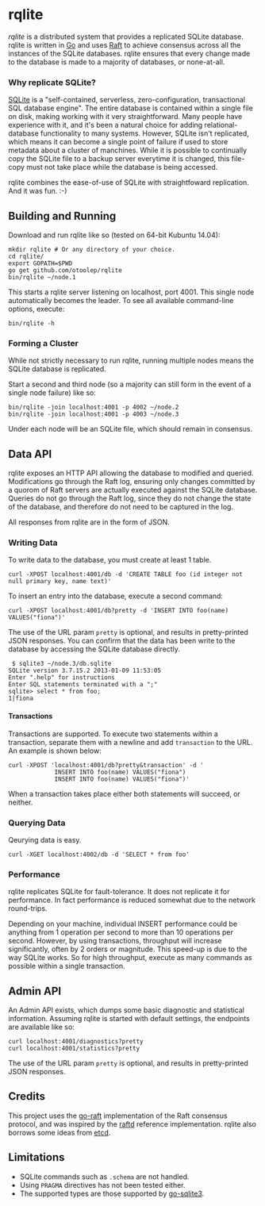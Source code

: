 rqlite
======

*rqlite* is a distributed system that provides a replicated SQLite database. rqlite is written in [Go](http://golang.org/) and uses [Raft](http://raftconsensus.github.io/) to achieve consensus across all the instances of the SQLite databases. rqlite ensures that every change made to the database is made to a majority of databases, or none-at-all.

### Why replicate SQLite?
[SQLite](http://www.sqlite.org/) is a "self-contained, serverless, zero-configuration, transactional SQL database engine". The entire database is contained within a single file on disk, making working with it very straightforward. Many people have experience with it, and it's been a natural choice for adding relational-database functionality to many systems. However, SQLite isn't replicated, which means it can become a single point of failure if used to store metadata about a cluster of manchines. While it is possible to continually copy the SQLite file to a backup server everytime it is changed, this file-copy must not take place while the database is being accessed.

rqlite combines the ease-of-use of SQLite with straightfoward replication. And it was fun. :-)

## Building and Running
Download and run rqlite like so (tested on 64-bit Kubuntu 14.04):

    mkdir rqlite # Or any directory of your choice.
    cd rqlite/
    export GOPATH=$PWD
    go get github.com/otoolep/rqlite
    bin/rqlite ~/node.1

This starts a rqlite server listening on localhost, port 4001. This single node automatically becomes the leader. To see all available command-line options, execute:

    bin/rqlite -h

### Forming a Cluster
While not strictly necessary to run rqlite, running multiple nodes means the SQLite database is replicated.

Start a second and third node (so a majority can still form in the event of a single node failure) like so:

    bin/rqlite -join localhost:4001 -p 4002 ~/node.2
    bin/rqlite -join localhost:4001 -p 4003 ~/node.3

Under each node will be an SQLite file, which should remain in consensus.

## Data API
rqlite exposes an HTTP API allowing the database to modified and queried. Modifications go through the Raft log, ensuring only changes committed by a quorom of Raft servers are actually executed against the SQLite database. Queries do not go through the Raft log, since they do not change the state of the database, and therefore do not need to be captured in the log.

All responses from rqlite are in the form of JSON.

### Writing Data
To write data to the database, you must create at least 1 table.

    curl -XPOST localhost:4001/db -d 'CREATE TABLE foo (id integer not null primary key, name text)'

To insert an entry into the database, execute a second command:

    curl -XPOST localhost:4001/db?pretty -d 'INSERT INTO foo(name) VALUES("fiona")'

The use of the URL param `pretty` is optional, and results in pretty-printed JSON responses. You can confirm that the data has been write to the database by accessing the SQLite database directly.

     $ sqlite3 ~/node.3/db.sqlite
    SQLite version 3.7.15.2 2013-01-09 11:53:05
    Enter ".help" for instructions
    Enter SQL statements terminated with a ";"
    sqlite> select * from foo;
    1|fiona

#### Transactions
Transactions are supported. To execute two statements within a transaction, separate them with a newline and add `transaction` to the URL. An example is shown below:

    curl -XPOST 'localhost:4001/db?pretty&transaction' -d '
                 INSERT INTO foo(name) VALUES("fiona")
                 INSERT INTO foo(name) VALUES("fiona")'

When a transaction takes place either both statements will succeed, or neither.

### Querying Data
Qeurying data is easy.

    curl -XGET localhost:4002/db -d 'SELECT * from foo'

### Performance
rqlite replicates SQLite for fault-tolerance. It does not replicate it for performance. In fact performance is reduced somewhat due to the network round-trips.

Depending on your machine, individual INSERT performance could be anything from 1 operation per second to more than 10 operations per second. However, by using transactions, throughput will increase significantly, often by 2 orders or magnitude. This speed-up is due to the way SQLite works. So for high throughput, execute as many commands as possible within a single transaction.

## Admin API
An Admin API exists, which dumps some basic diagnostic and statistical information. Assuming rqlite is started with default settings, the endpoints are available like so:

    curl localhost:4001/diagnostics?pretty
    curl localhost:4001/statistics?pretty

The use of the URL param `pretty` is optional, and results in pretty-printed JSON responses.

## Credits
This project uses the [go-raft](https://github.com/goraft/raft) implementation of the Raft consensus protocol, and was inspired by the [raftd](https://github.com/goraft/raftd) reference implementation. rqlite also borrows some ideas from [etcd](https://github.com/coreos/etcd).

## Limitations
 * SQLite commands such as `.schema` are not handled.
 * Using `PRAGMA` directives has not been tested either.
 * The supported types are those supported by [go-sqlite3](http://godoc.org/github.com/mattn/go-sqlite3).
